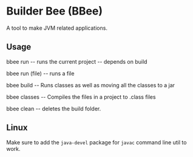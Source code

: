 # Builder Bee (BBee)

A tool to make JVM related applications.

## Usage

bbee run -- runs the current project -- depends on build

bbee run (file) -- runs a file

bbee build -- Runs classes as well as moving all the classes to a jar

bbee classes -- Compiles the files in a project to .class files

bbee clean -- deletes the build folder.

## Linux
Make sure to add the `java-devel` package for `javac` command line util to work.